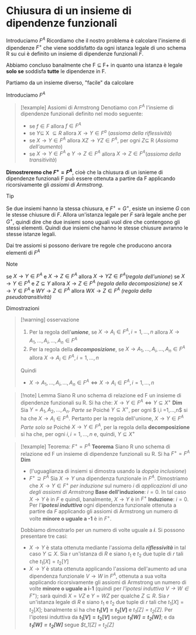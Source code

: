 # Chiusura di un insieme di dipendenze funzionali
Introduciamo $F^A$
Ricordiamo che il nostro problema è calcolare l'insieme di dipendenze $F^+$ che viene soddisfatto da ogni istanza legale di uno schema R su cui è definito un insieme di dipendenze funzionali $F$.

Abbiamo concluso banalmente che F $\subseteq$ F+ in quanto una istanza è legale **solo se** soddisfa **tutte** le dipendenze in F.

Partiamo da un insieme diverso, "facile" da calcolare

Introduciamo $F^A$
>[!example] Assiomi di Armstrong
>Denotiamo con $F^A$ l'insieme di dipendenze funzionali definito nel modo seguente:
>- se $f \in F$ allora $f\in F^A$
>- se $Y\subseteq$ X $\subseteq R$ allora $X\to Y \in F^a$ (*assioma della riflessività*)
>- se $X\to Y \in F^A$ allora $XZ \to YZ \in F^A$, per ogni $Z \subseteq$ R (*Assioma dell'aumento*)
>- se $X \to Y \in F^A$ e $Y \to Z \in F^A$ allora $X \to Z \in F^A$(*assioma della transitività*)

**Dimostreremo che $F^+ = F^A$**, cioè che la chiusura di un isnieme di dipendenze funzionali F può essere ottenuta a partire da F applicando ricorsivamente gli *assiomi di Armstrong*.

>[!tip]
Se due insiemi hanno la stessa chiusura, e $F^+ = G^+$, esiste un insieme $G$ con le stesse chiusure di $F$. Allora un'istanza legale per $F$ sarà legale anche per $G^+$, quindi dire che due insiemi sono uguali vuol dire che contengono gli stessi elementi. Quindi due insiemi che hanno le stesse chiusure avranno le stesse istanze legali.

Dai tre assiomi si possono derivare tre regole che producono ancora elementi di $F^A$
>[!note]
>se $X \to Y \in F^A$ e $X \to Z \in F^A$ allora $X \to YZ \in F^A$(*regola dell'unione*)
>se $X \to Y \in F^A$ e $Z \subseteq Y$ allora $X \to Z \in F^A$ *(regola della decomposizione)*
>se $X \to Y \in F^A$ e $WY \to Z \in F^A$ allora $WX  \to Z \in F^A$   *(regola della pseudotransitività)*

Dimostrazioni

>[!warning] osservazione
>1) Per la regola dell'***unione***, se $X \to A_i \in F^A, i=1,...,n$ allora $X \to A_1,...,A_i,...,A_n \in F^A$
>2) Per la regola della ***decomposizione***, se $X \to A_1, ..., A_i, ..., A_n \in F^A$ allora $X \to A_i \in F^A, i=1,...,n$
>
>Quindi
>- $X \to A_1, ..., A_i, ..., A_n \in F^A \iff X \to A_i \in F^A, i=1,...,n$

>[!note] Lemma
>Siano R uno schema di relazione ed F un insieme di dipendenze funzionali su R. Si ha che:
>$X \to Y \in F^A \iff Y \subseteq X^+$
>**Dim**
>Sia $Y = A_1, A_2, ..., A_n.$
> *Parte se*
> Poiché $Y \subseteq X^+$, per ogni $ i,i =1,...,n$ si ha che $X \to A_i \in F^A.$
> Pertanto per la regola dell'unione, $X\to Y \in F^A$
> *Parte solo se*
> Poiché $X \to Y \in F^A$, per la regola della **decomposizione** si ha che, per ogni $i, i = 1,...,n$ e, quindi, $Y \subseteq X^+$

>[!example] Teorema: $F^+ = F^A$
> **Teorema** Siano R uno schema di relazione ed F un insieme di dipendenze funzionali su R. Si ha $F^+ = F^A$
> **Dim** 
> - (l'uguaglianza di insiemi si dimostra usando la *doppia inclusione*)
> - $F^+ \supseteq F^A$ Sia $X \to Y$ una dipendenza funzionale in $F^A$. Dimostriamo che $X \to Y \in F^+$ *per induzione* sul numero *i* di *applicazioni di uno degli assiomi di Armstrong*
> **Base dell'induzione**: $i = 0$. In tal caso $X \to Y$ è in $F$ e quindi, banalmente, $X \to Y$ è in $F^+$
> **Induzione**: $i = 0$. Per l'***ipotesi induttiva*** ogni dipendenza funzionale ottenuta a partire da $F$ applicando gli assiomi di Armstrong  un numero di volte **minore o uguale a -1** è in $F^+$. 
> 
> Dobbiamo dimostrarlo per un numero di volte uguale a ***i***. Si possono presentare tre casi:
> - $X \to Y$ è stata ottenuta mediante l'assioma della ***riflessività*** in tal caso $Y \subseteq X$. Sia r un'istanza di $R$ e siano $t_1$ e $t_2$ due tuple di $r$ tali che $t_1[X] = t_2[Y]$
> - $X \to Y$ è stata ottenuta applicando l'assioma dell'aumento ad una dipendenza funzionale $V \to W$ in $F^A$, ottenuta a sua volta applicando ricorsivamente gli assiomi di Armstrong un numero di volte **minore o uguale a i-1** (quindi per *l'ipotesi induttiva $V \to W \in F^+$*); sarà quindi $X = VZ$ e $Y = WZ$ per qualche $Z \subseteq R$. 
>  Sia $r$ un'istanza legale di $R$ e siano $t_1$ e $t_2$ due tuple di $r$ tali che $t_1[X] = t_2[X]$; 
>  banalmente si ha che **$t_1[V] = t_2[V]$** e *$t_1[Z] = t_2[Z]$*. Per l'ipotesi induttiva da **$t_1[V] = t_2[V]$** segue ***$t_1[W] = t_2[W]$***; e da ***$t_1[W] = t_2[W]$*** segue  *$t_1[Z] = $t_2[Z]$*



